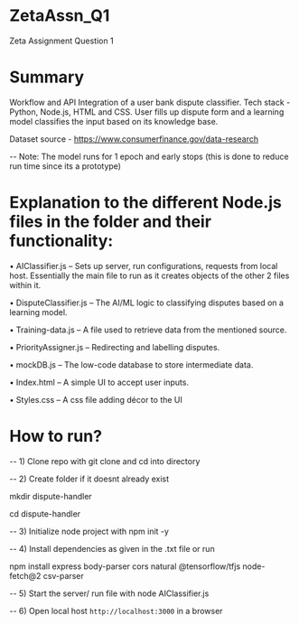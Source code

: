 # ZetaAssn_Q1
Zeta Assignment Question 1

# Summary
Workflow and API Integration of a user bank dispute classifier. Tech stack - Python, Node.js, HTML and CSS. User fills up dispute form and a learning model classifies the input based on its knowledge base. 

Dataset source - https://www.consumerfinance.gov/data-research

-- Note: The model runs for 1 epoch and early stops (this is done to reduce run time since its a prototype)

# Explanation to the different Node.js files in the folder and their functionality:

•	AIClassifier.js – Sets up server, run configurations, requests from local host. Essentially the main file to run as it creates objects of the other 2 files within it.

•	DisputeClassifier.js – The AI/ML logic to classifying disputes based on a learning model.

•	Training-data.js – A file used to retrieve data from the mentioned source.

•	PriorityAssigner.js – Redirecting and labelling disputes.

•	mockDB.js – The low-code database to store intermediate data.

•	Index.html – A simple UI to accept user inputs.

•	Styles.css – A css file adding décor to the UI

# How to run?
 -- 1) Clone repo with git clone and cd into directory

 -- 2) Create folder if it doesnt already exist
 
mkdir dispute-handler

cd dispute-handler

-- 3) Initialize node project with npm init -y

-- 4) Install dependencies as given in the .txt file or run

npm install express body-parser cors natural @tensorflow/tfjs node-fetch@2 csv-parser

-- 5) Start the server/ run file with node AIClassifier.js

-- 6) Open local host `http://localhost:3000` in a browser
